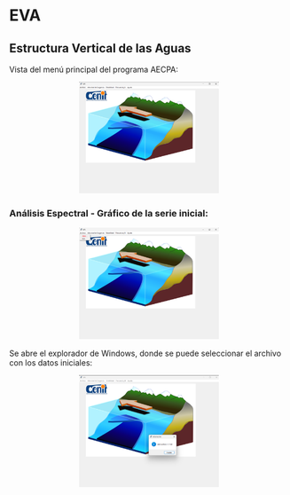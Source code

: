 # EVA
## Estructura Vertical de las Aguas





Vista del menú principal del programa AECPA:
<p align="center">
  <img src="Data/01.png" width="50%" height="50%"></img>
</p>

### Análisis Espectral - Gráfico de la serie inicial:

<p align="center">
  <img src="Data/02.png" width="50%" height="50%"></img>
</p>

Se abre el explorador de Windows, donde se puede seleccionar el archivo con los datos iniciales:
<p align="center">
  <img src="Data/03.png" width="50%" height="50%"></img>
</p>
